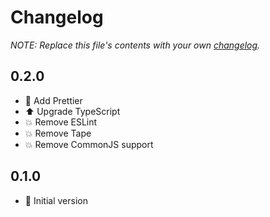 # Changelog

_NOTE: Replace this file's contents with your own [changelog](https://keepachangelog.com/en/1.0.0/)._

## 0.2.0

- 👕 Add Prettier
- ⬆️ Upgrade TypeScript
- 💥 Remove ESLint
- 💥 Remove Tape
- 💥 Remove CommonJS support

## 0.1.0

- 🎉 Initial version
